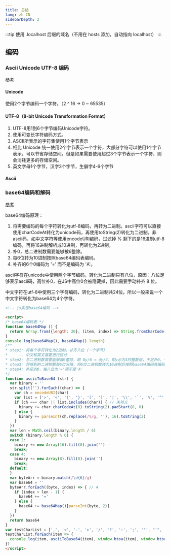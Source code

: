 ```yaml
---
title: 总结
lang: zh-CN
sidebarDepth: 2
---
```


:::tip
使用 .localhost 后缀的域名（不用在 hosts 添加，自动指向 localhost）
:::

## 编码

### Ascii Unicode UTF-8 编码

[参考](https://segmentfault.com/a/1190000014324711)

#### Unicode

使用2个字节编码一个字符。（2 ^ 16 -> 0 ~ 65535） 

#### UTF-8（8-bit Unicode Transformation Format）

1. UTF-8用1到6个字节编码Unicode字符。
2. 使用可变长字符编码方式。
3. ASCII所表示的字符集使用1个字节表示
4. 相比 Unicode 统一使用2个字节表示一个字符，大部分字符可以使用1个字节表示，可以节省存储空间。但是如果需要使用超过3个字节表示一个字符，则会消耗更多的存储空间。
5. 英文字母1个字节，汉字3个字节，生僻字4-6个字节

#### Ascii

### base64编码和解码

[参考](https://juejin.im/post/5edc2c3d518825433e1fb86a)

base64编码原理：

1. 将需要编码的每个字符转化为utf-8编码，再转为二进制。ascii字符可以直接使用charCodeAt转化为unicode码，再使用toString(2)转化为二进制。非ascii码，如中文字符等使用encodeURI编码，过滤掉 % 剩下的是16进制utf-8编码，再将16进制解析成10进制，再转化为2进制。
2. 补0，总二进制数需要能够被6整除。
3. 每6位转为10进制按照base64编码表编码。
4. 补齐的6个0编码为 '=' 而不是编码为 'A'。

ascii字符在unicode中使用两个字节编码，转化为二进制只有八位，原因：八位足够表示ascii码，高位补0，在JS中高位0会被隐藏掉，因此需要手动补齐 8 位。

中文字符在utf-8中使用三个字符编码，转化为二进制共24位。所以一般来说一个中文字符转化为base64为4个字符。

```html
<!-- js实现base64编码 -->

<script>
/* base64编码表 */
function base64Map () {
  return Array.from({length: 26}, (item, index) => String.fromCharCode(65 + index)).concat(Array.from({length: 26}, (item, index) => String.fromCharCode(97 + index))).concat(Array.from({length: 10}, (item, index) => index)).concat(['+', '/', '='])
}
console.log(base64Map(), base64Map().length)
/**
* step1: 将每个字符转化为2进制，补齐八位（一个字节）
*     -- 中文和英文需要进行区分
* step2: 总二进制数需要能够被6整除，即 8y/6 = 4y/3，即y必为3的整数倍，不足补0。一个字节补16个0，两个字节补8个0
* step3: 将得到的二进制数每6位分隔，将6位二进制数转为10进制后按照base64编码表编码
* step4: 补足的0，每八位为'='而不是'A'
*/
function asciiToBase64 (str) {
  var binary = ''
  str.split('').forEach((char) => {
    var ch = encodeURI(char)
    var list = ['>', '<', '{', '}', '[', ']', '|', '\\', '`', '%', '^', '"']; // 不需要转义的字符
    if (ch === char || list.includes(char)) { // 未转义
      binary += char.charCodeAt(0).toString(2).padStart(8, 0)
    } else {
      binary += parseInt(ch.replace(/%/g, ''), 16).toString(2)
    }
  })
  var len = Math.ceil(binary.length / 6)
  switch (binary.length % 6) {
  case 2:
    binary += new Array(16).fill(0).join('')
    break;
  case 4:
    binary += new Array(8).fill(0).join('')
    break;
  default:
  }
  var byteArr = binary.match(/\d{6}/g)
  var base64 = ''
  byteArr.forEach((byte, index) => { // 4
    if (index > len - 1) {
      base64 += '='
    } else {
      base64 += base64Map()[parseInt(byte, 2)]
    }
  })
  return base64
} 
var testCharList = [',', '<', '.', '>', '/', '?', ':', ';', '"', "'", '{', '[', '}', ']', '|', '\\', '`', '-', '_', '+', '=', '!', '@', '#', '$', '%', '^', '&', '*', '(', ')' ];
testCharList.forEach(item => {
  console.log(item, asciiToBase64(item), window.btoa(item), window.btoa(item) === asciiToBase64(item))
})
</script>
```
